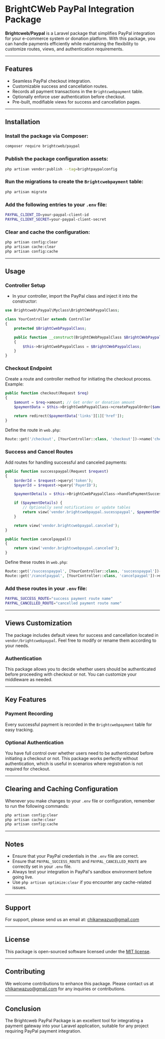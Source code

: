 
# BrightCWeb PayPal Integration Package

**Brightcweb/Paypal** is a Laravel package that simplifies PayPal integration for your e-commerce system or donation platform. With this package, you can handle payments efficiently while maintaining the flexibility to customize routes, views, and authentication requirements.

---

## Features
- Seamless PayPal checkout integration.
- Customizable success and cancellation routes.
- Records all payment transactions in the `Brightcwebpayment` table.
- Optionally enforce user authentication before checkout.
- Pre-built, modifiable views for success and cancellation pages.

---

## Installation

### Install the package via Composer:

```bash
composer require brightcweb/paypal
```

### Publish the package configuration assets:

```bash
php artisan vendor:publish --tag=brightpaypalconfig
```

### Run the migrations to create the `Brightcwebpayment` table:

```bash
php artisan migrate
```

### Add the following entries to your `.env` file:

```bash
PAYPAL_CLIENT_ID=your-paypal-client-id
PAYPAL_CLIENT_SECRET=your-paypal-client-secret
```

### Clear and cache the configuration:

```bash
php artisan config:clear
php artisan cache:clear
php artisan config:cache
```

---

## Usage

### Controller Setup

- In your controller, import the PayPal class and inject it into the constructor:

```php
use Brightcweb\Paypal\Myclass\BrightCWebPaypalClass;

class YourController extends Controller
{
    protected $BrightCwebPaypalClass;

    public function __construct(BrightCWebPaypalClass $BrightCWebPaypalClass)
    {
        $this->BrightCwebPaypalClass = $BrightCWebPaypalClass;
    }
}
```

### Checkout Endpoint

Create a route and controller method for initiating the checkout process. Example:

```php
public function checkout(Request $req)
{
    $amount = $req->amount; // Get order or donation amount
    $paymentData = $this->BrightCwebPaypalClass->createPaypalOrder($amount);

    return redirect($paymentData['links'][1]['href']);
}
```

Define the route in `web.php`:

```php
Route::get('/checkout', [YourController::class, 'checkout'])->name('checkout');
```

### Success and Cancel Routes

Add routes for handling successful and canceled payments:

```php
public function successpaypal(Request $request)
{
    $orderId = $request->query('token');
    $payerId = $request->query('PayerID');

    $paymentDetails = $this->BrightCwebPaypalClass->handlePaymentSuccess($orderId, $payerId);

    if ($paymentDetails) {
        // Optionally send notifications or update tables
        return view('vendor.brightcwebpaypal.sucesspaypal', $paymentDetails);
    }

    return view('vendor.brightcwebpaypal.canceled');
}

public function cancelpaypal()
{
    return view('vendor.brightcwebpaypal.canceled');
}
```

Define these routes in `web.php`:

```php
Route::get('/successpaypal', [YourController::class, 'successpaypal'])->name('successpaypal');
Route::get('/cancelpaypal', [YourController::class, 'cancelpaypal'])->name('cancelpaypal');
```

### Add these routes in your `.env` file:

```bash
PAYPAL_SUCCESS_ROUTE="success payment route name"
PAYPAL_CANCELLED_ROUTE="cancelled payment route name"
```

---

## Views Customization

The package includes default views for success and cancellation located in `vendor/brightcwebpaypal`. Feel free to modify or rename them according to your needs.

### Authentication

This package allows you to decide whether users should be authenticated before proceeding with checkout or not. You can customize your middleware as needed.

---

## Key Features

### Payment Recording

Every successful payment is recorded in the `Brightcwebpayment` table for easy tracking.

### Optional Authentication

You have full control over whether users need to be authenticated before initiating a checkout or not. This package works perfectly without authentication, which is useful in scenarios where registration is not required for checkout.

---

## Clearing and Caching Configuration

Whenever you make changes to your `.env` file or configuration, remember to run the following commands:

```bash
php artisan config:clear
php artisan cache:clear
php artisan config:cache
```

---

## Notes

- Ensure that your PayPal credentials in the `.env` file are correct.
- Ensure that `PAYPAL_SUCCESS_ROUTE` and `PAYPAL_CANCELLED_ROUTE` are correctly set in your `.env` file.
- Always test your integration in PayPal's sandbox environment before going live.
- Use `php artisan optimize:clear` if you encounter any cache-related issues.

---

## Support

For support, please send us an email at: [chikanwazuo@gmail.com](mailto:chikanwazuo@gmail.com)

---

## License

This package is open-sourced software licensed under the [MIT license](https://opensource.org/licenses/MIT).

---

## Contributing

We welcome contributions to enhance this package. Please contact us at [chikanwazuo@gmail.com](mailto:chikanwazuo@gmail.com) for any inquiries or contributions.

---

## Conclusion

The Brightcweb PayPal Package is an excellent tool for integrating a payment gateway into your Laravel application, suitable for any project requiring PayPal payment integration.
